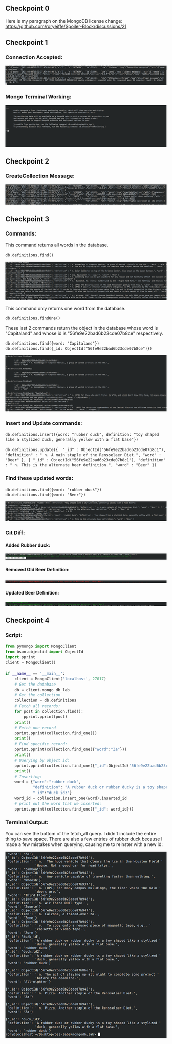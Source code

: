 ## Checkpoint 0

Here is my paragraph on the MongoDB license change:
https://github.com/roryeiffe/Spoiler-Block/discussions/21

## Checkpoint 1

### Connection Accepted:

![Connection Accepted](check1.1.png)

### Mongo Terminal Working:

![Terminal](check1.2.png)

## Checkpoint 2

### CreateCollection Message:

![Collection](check2.1.png)

## Checkpoint 3

### Commands:

This command returns all words in the database.
```
db.definitions.find()
```

![find](check3.1.png)

This command only returns one word from the database.
```
db.definitions.findOne()
```

These last 2 commands return the object in the database whose word is "Capitaland" and whose id is "56fe9e22bad6b23cde07b8ce" respectively.
```
db.definitions.find({word: "Capitaland"}) 
db.definitions.find({_id: ObjectId("56fe9e22bad6b23cde07b8ce")})
```

![commands](check3.2.png)


### Insert and Update commands:
```
db.definitions.insert({word: "rubber duck", definition: "toy shaped like a stylized duck, generally yellow with a flat base"})

db.definitions.update({  "_id" : ObjectId("56fe9e22bad6b23cde07b8c1"), "definition" : " n. A main staple of the Rensselaer Diet.", "word" : "Beer" }, { "_id" : ObjectId("56fe9e22bad6b23cde07b8c1"), "definition" : " n. This is the alternate beer definition.", "word" : "Beer" })
```

### Find these updated words:
```
db.definitions.find({word: "rubber duck"}) 
db.definitions.find({word: "Beer"})
```

![Changed](check3.3.png)


### Git Diff:

#### Added Rubber duck:

![add](check3.4.png)

#### Removed Old Beer Definition:

![remove](check3.5.png)

#### Updated Beer Definition:

![update](check3.6.png)

## Checkpoint 4

### Script:

```python
from pymongo import MongoClient
from bson.objectid import ObjectId
import pprint
client = MongoClient()

if __name__ == '__main__':
    client = MongoClient('localhost', 27017)
    # Get the database
    db = client.mongo_db_lab
    # Get the collection
    collection = db.definitions
    # Fetch all records:
    for post in collection.find():
    	pprint.pprint(post)
    print()
    # Fetch one record
    pprint.pprint(collection.find_one())
    print()
    # Find specific record:
    pprint.pprint(collection.find_one({"word":"Za"}))
    print()
    # Querying by object id:
    pprint.pprint(collection.find_one({"_id":ObjectId('56fe9e22bad6b23cde07b945')}))
    print()
    # Inserting:
    word = {"word":"rubber duck",
    		"definition": "A rubber duck or rubber ducky is a toy shaped like a stylized duck, generally yellow with a flat base.",
    		"_id":"duck_id3"}
    word_id = collection.insert_one(word).inserted_id
    # print out the word that we inserted:
    pprint.pprint(collection.find_one({"_id": word_id}))
```

### Terminal Output:

You can see the bottom of the fetch_all query. I didn't include the entire thing to save space. There are also a few entries of rubber duck because I made a few mistakes when querying, causing me to reinster with a new id:

![terminal](check4.1.png)


